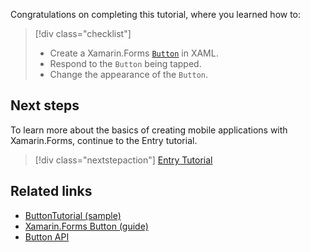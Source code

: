 Congratulations on completing this tutorial, where you learned how to:

> [!div class="checklist"]
>
> - Create a Xamarin.Forms [`Button`](xref:Xamarin.Forms.Button) in XAML.
> - Respond to the `Button` being tapped.
> - Change the appearance of the `Button`.

## Next steps

To learn more about the basics of creating mobile applications with Xamarin.Forms, continue to the Entry tutorial.

> [!div class="nextstepaction"]
> [Entry Tutorial](~/get-started/tutorials/entry/index.yml)

## Related links

- [ButtonTutorial (sample)](/samples/xamarin/xamarin-forms-samples/getstarted-tutorials-buttontutorial/)
- [Xamarin.Forms Button (guide)](~/xamarin-forms/user-interface/button.md)
- [Button API](xref:Xamarin.Forms.Button)